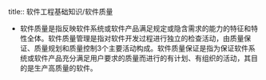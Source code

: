 title:: 软件工程基础知识/软件质量

- 软件质量是指反映软件系统或软件产品满足规定或隐含需求的能力的特征和特性全体。软件质量管理是指对软件开发过程进行独立的检查活动，由质量保证、质量规划和质量控制3个主要活动构成。软件质量保证是指为保证软件系统或软件产品充分满足用户要求的质量而进行的有计划、有组织的活动，其目的是生产高质量的软件。